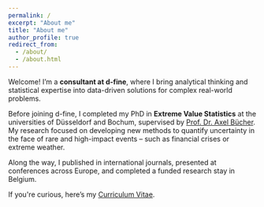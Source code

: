 ```yaml
---
permalink: /
excerpt: "About me"
title: "About me"
author_profile: true
redirect_from: 
  - /about/
  - /about.html
---
```


Welcome! I’m a **consultant at d-fine**, where I bring analytical thinking and statistical expertise into data-driven solutions for complex real-world problems.

Before joining d-fine, I completed my PhD in **Extreme Value Statistics** at the universities of Düsseldorf and Bochum, supervised by [Prof. Dr. Axel Bücher](https://math.ruhr-uni-bochum.de/en/faculty/professorships/stochastics/group-buecher/staff/axel-buecher/).  
My research focused on developing new methods to quantify uncertainty in the face of rare and high-impact events – such as financial crises or extreme weather.  

Along the way, I published in international journals, presented at conferences across Europe, and completed a funded research stay in Belgium.

If you're curious, here’s my [Curriculum Vitae](https://torbenstaud.github.io/cv/).
<!-- Welcome to my website. I am a post doctoral research assistant at the Chair of Mathematical Statistics, [Ruhr University Bochum](https://math.ruhr-uni-bochum.de/en/faculty/professorships/stochastics/group-buecher/) and together with my great mentor [Professor Dr. Axel Bücher](https://math.ruhr-uni-bochum.de/en/faculty/professorships/stochastics/group-buecher/staff/axel-buecher/) we form the task force working on [Statistical inference for extremes based on sliding block maxima](https://gepris.dfg.de/gepris/projekt/465665892) which is a DFG funded project. Furthermore, together with Professor Bücher and the outstanding [Professor Dr. Johan Segers](https://www.kuleuven.be/wieiswie/en/person/00019313) from the KU Leuven I am working on a project on [non-stationary extremes](https://research.kuleuven.be/portal/en/project/3E241012) important for climatological applications. The latter project was financially supported by the RUB Research School. 

My research interests include
------
1. Efficient Algorithms for Extreme Value Statistics
2. High Performance Computing in Applied Statistics
3. Resampling and Bootstrap Methods in non-standard settings
4. Extreme Value Statistics of (Non-)Stationary Time Series
5. Mathematical and Applied Statistics
-->

